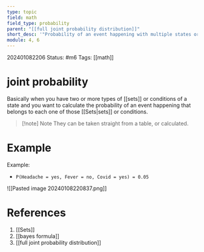 ```yaml
---
type: topic
field: math
field_type: probability
parent: "[[full joint probability distribution]]"
short_desc: '"Probability of an event happening with multiple states or conditions."'
module: 4, 6
---
```

202401082206
Status: #m6
Tags: [[math]] 

# joint probability

Basically when you have two or more types of [[sets]] or conditions of a state and you want to calculate the probability of an event happening that belongs to each one of those [[Sets|sets]] or conditions.



>[!note] Note
>They can be taken straight from a table, or calculated.

# Example

Example:
- `P(Headache = yes, Fever = no, Covid = yes) = 0.05`

![[Pasted image 20240108220837.png]]
# References

1. [[Sets]]
2. [[bayes formula]]
3. [[full joint probability distribution]]